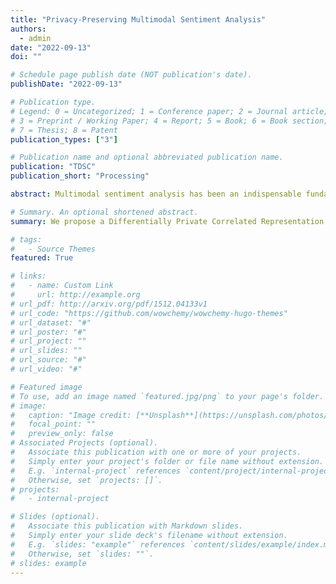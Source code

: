 ```yaml
---
title: "Privacy-Preserving Multimodal Sentiment Analysis"
authors:
  - admin
date: "2022-09-13"
doi: ""

# Schedule page publish date (NOT publication's date).
publishDate: "2022-09-13"

# Publication type.
# Legend: 0 = Uncategorized; 1 = Conference paper; 2 = Journal article;
# 3 = Preprint / Working Paper; 4 = Report; 5 = Book; 6 = Book section;
# 7 = Thesis; 8 = Patent
publication_types: ["3"]

# Publication name and optional abbreviated publication name.
publication: "TDSC"
publication_short: "Processing"

abstract: Multimodal sentiment analysis has been an indispensable fundamental component for many real applications. However, a severe threat of privacy leakage in the multimodal sentiment analysis has been overlooked by previous works. To fill this gap, we propose a Differentially Private Correlated Representation Learning (DPCRL) model to achieve privacy-preserving multimodal sentiment analysis by combining a correlated representation learning scheme with a differential privacy protection scheme. Our correlated representation learning scheme aims to transform high-dimension data transformation to meet the requirements of privacy-preserving multimodal sentiment analysis by learning the correlated and uncorrelated representations, where especially, an pre-determined correlation factor is employed to flexibly adjust the expected correlation among the correlated representations. The differential privacy protection scheme is used to obtain the disturbed correlated and uncorrelated representations by adding Laplace noise to for ε-differential privacy. In particular, the correlation factor can help alleviate the side-effect of the added Laplace noise on the sentiment prediction performance. Finally, via conducting a series of real-data experiments, we validate that our proposed DPCRL model is superior to the state-of-the-arts for privacy-preserving multimodal sentiment analysis.

# Summary. An optional shortened abstract.
summary: We propose a Differentially Private Correlated Representation Learning (DPCRL) model to achieve privacy-preserving multimodal sentiment analysis by combining a correlated representation learning scheme with a differential privacy protection scheme.

# tags:
#   - Source Themes
featured: True

# links:
#   - name: Custom Link
#     url: http://example.org
# url_pdf: http://arxiv.org/pdf/1512.04133v1
# url_code: "https://github.com/wowchemy/wowchemy-hugo-themes"
# url_dataset: "#"
# url_poster: "#"
# url_project: ""
# url_slides: ""
# url_source: "#"
# url_video: "#"

# Featured image
# To use, add an image named `featured.jpg/png` to your page's folder.
# image:
#   caption: "Image credit: [**Unsplash**](https://unsplash.com/photos/s9CC2SKySJM)"
#   focal_point: ""
#   preview_only: false
# Associated Projects (optional).
#   Associate this publication with one or more of your projects.
#   Simply enter your project's folder or file name without extension.
#   E.g. `internal-project` references `content/project/internal-project/index.md`.
#   Otherwise, set `projects: []`.
# projects:
#   - internal-project

# Slides (optional).
#   Associate this publication with Markdown slides.
#   Simply enter your slide deck's filename without extension.
#   E.g. `slides: "example"` references `content/slides/example/index.md`.
#   Otherwise, set `slides: ""`.
# slides: example
---
```


<!-- {{% callout note %}}
Create your slides in Markdown - click the _Slides_ button to check out the example.
{{% /callout %}} -->

<!-- Supplementary notes can be added here, including [code, math, and images](https://wowchemy.com/docs/writing-markdown-latex/). -->
